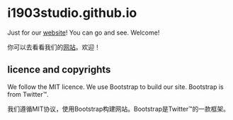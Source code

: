# i1903studio.github.io
Just for our <a href="https://i1903studio.github.io">website</a>! You can go and see. Welcome!

你可以去看看我们的[网站](https://i1903studio.github.io)。欢迎！
## licence and copyrights
We follow the MIT licence. We use Bootstrap to build our site. Bootstrap is from Twitter&trade;.

我们遵循MIT协议，使用Bootstrap构建网站。Bootstrap是Twitter&trade;的一款框架。
